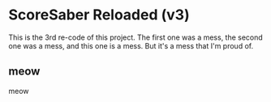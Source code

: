 # ScoreSaber Reloaded (v3)

This is the 3rd re-code of this project. The first one was a mess, the second one was a mess, and this one is a mess. But it's a mess that I'm proud of.

## meow

meow